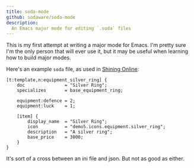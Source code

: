 ```yaml
---
title: soda-mode
github: sodaware/soda-mode
description:
  An Emacs major mode for editing `.soda` files
---
```


This is my first attempt at writing a major mode for Emacs. I'm pretty sure I'm
the only person that will ever use it, but it may be useful when learning how to
build major modes.

Here's an example `soda` file, as used in [Shining Online](http://www.shiningonline.org/):

```
[t:template,n:equipment_silver_ring] {
    doc               = "Silver Ring";
    specializes       = base_equipment_ring;

    equipment:defence = 2;
    equipment:luck    = 1;

    [item] {
        display_name  = "Silver Ring";
        icon          = "demo5.icons.equipment.silver_ring";
        description   = "A silver ring";
        base_price    = 3000;
    }
}
```

It's sort of a cross between an ini file and json. But not as good as either.
